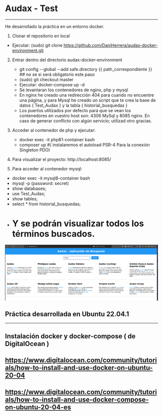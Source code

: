 # Audax -  Test 
---------------
He desarrollado la práctica en un entorno docker.
1)  Clonar el repositorio en local  
   - Ejecutar: (sudo) git clone https://github.com/DaniHerrera/audax-docker-environment.git
  
2) Entrar dentro del directorio audax-docker-environment
   - git config --global --add safe.directory {{ path_correspondiente }}  ## no se si será obligatorio este paso
   - (sudo) git checkout master
   - Ejecutar: docker-compose up -d 
   - Se levantaran los contenedores de nginx, php y mysql
   - En nginx he creado una redirección 404 para cuando no encuentre una página, y para Mysql he creado un script que
     te crea la base de datos { Test_Audax } y la tabla { historial_busquedas }
   - Los puertos utilizados por defecto para que se vean los contenedores en vuestro host son:  4306 MySql y 8085 nginx.
     En caso de generar conflicto con algún servicio; utilizad otro gracias.
   
3) Acceder al contenedor de php y ejecutar: 
   - docker exec -it php81-container bash
   - composer up  #( instalaremos el autoload PSR-4 Para la conexión Singleton PDO)

4)  Para visualizar el proyecto:  http://localhost:8085/

5)  Para acceder al contenedor mysql:
   - docker exec -it mysql8-container bash
   - mysql -p (password: secret)
   - show databases;
   - use Test_Audax;
   - show tables;
   - select * from historial_busquedas;
   - # Y se podrán visualizar todos los términos buscados.


![index Audax](/images/audax.png)

## Práctica desarrollada en Ubuntu 22.04.1
------------------------------------------

## Instalación docker y docker-compose  ( de DigitalOcean )
## https://www.digitalocean.com/community/tutorials/how-to-install-and-use-docker-on-ubuntu-20-04
## https://www.digitalocean.com/community/tutorials/how-to-install-and-use-docker-compose-on-ubuntu-20-04-es
